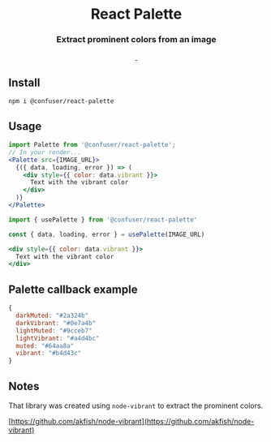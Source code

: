 <p align="center">
  <h1 align="center">React Palette</h1>
</p>

<h3 align="center">
	Extract prominent colors from an image
</h3>

<p align="center">
  <a aria-label="Tests status" href="https://github.com/confuser/react-palette/actions/workflows/build.yaml">
    <img alt="" src="https://img.shields.io/github/actions/workflow/status/confuser/react-palette/build.yaml?label=Tests&style=for-the-badge&labelColor=000000">
  </a>
  <a aria-label="License" href="https://github.com/confuser/react-palette/blob/master/LICENSE">
    <img alt="" src="https://img.shields.io/github/license/confuser/react-palette?labelColor=000&style=for-the-badge">
  </a>
</p>

## Install
```
npm i @confuser/react-palette
```

## Usage
```jsx
import Palette from '@confuser/react-palette';
// In your render...
<Palette src={IMAGE_URL}>
  {({ data, loading, error }) => (
    <div style={{ color: data.vibrant }}>
      Text with the vibrant color
    </div>
  )}
</Palette>
```

```jsx
import { usePalette } from '@confuser/react-palette'

const { data, loading, error } = usePalette(IMAGE_URL)

<div style={{ color: data.vibrant }}>
  Text with the vibrant color
</div>
```

## Palette callback example
```js
{
  darkMuted: "#2a324b"
  darkVibrant: "#0e7a4b"
  lightMuted: "#9cceb7"
  lightVibrant: "#a4d4bc"
  muted: "#64aa8a"
  vibrant: "#b4d43c"
}
```

## Notes

That library was created using `node-vibrant` to extract the prominent colors.

[https://github.com/akfish/node-vibrant](https://github.com/akfish/node-vibrant)
